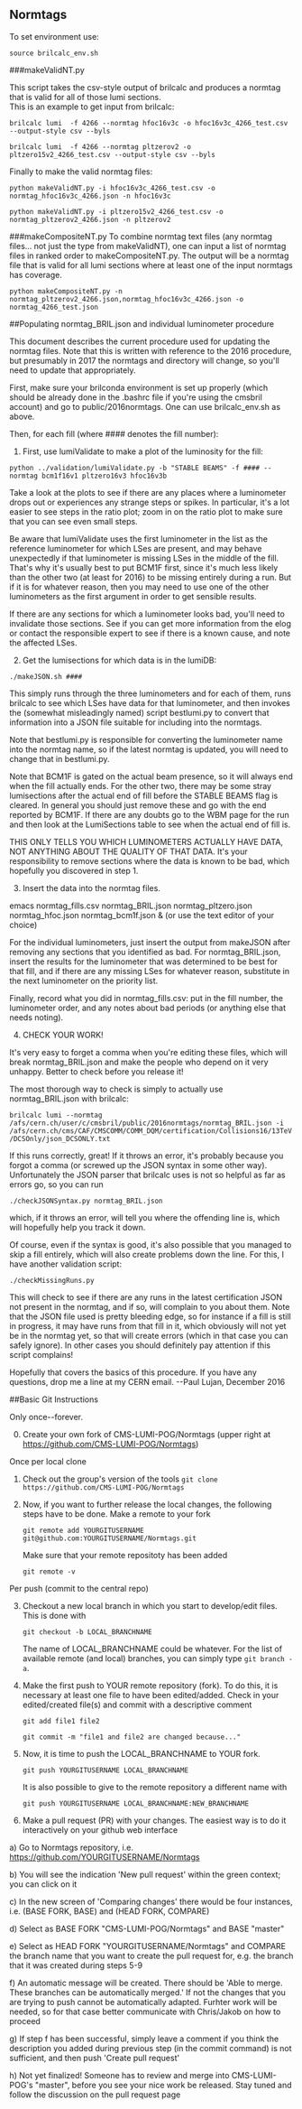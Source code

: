 ## Normtags

To set environment use:
   
   `source brilcalc_env.sh`

###makeValidNT.py

This script takes the csv-style output of brilcalc and produces a normtag that is valid for all of those lumi sections.  
This is an example to get input from brilcalc:

`brilcalc lumi  -f 4266 --normtag hfoc16v3c -o hfoc16v3c_4266_test.csv --output-style csv --byls`

`brilcalc lumi  -f 4266 --normtag pltzerov2 -o pltzero15v2_4266_test.csv --output-style csv --byls`
   

Finally to make the valid normtag files:

`python makeValidNT.py -i hfoc16v3c_4266_test.csv -o normtag_hfoc16v3c_4266.json -n hfoc16v3c`

`python makeValidNT.py -i pltzero15v2_4266_test.csv -o normtag_pltzerov2_4266.json -n pltzerov2`


###makeCompositeNT.py
To combine normtag text files (any normtag files... not just the type from makeValidNT), one can input a 
list of normtag files in ranked order to makeCompositeNT.py.  The output will be a normtag file that 
is valid for all lumi sections where at least one of the input normtags has coverage.

   `python makeCompositeNT.py -n normtag_pltzerov2_4266.json,normtag_hfoc16v3c_4266.json -o normtag_4266_test.json`


##Populating normtag_BRIL.json and individual luminometer procedure

This document describes the current procedure used for updating the normtag files. Note that this is written
with reference to the 2016 procedure, but presumably in 2017 the normtags and
directory will change, so you'll need to update that appropriately.

First, make sure your brilconda environment is set up properly (which should be already done in the .bashrc
file if you're using the cmsbril account) and go to public/2016normtags.  One can use brilcalc_env.sh as above.

Then, for each fill (where #### denotes the fill number):

1) First, use lumiValidate to make a plot of the luminosity for the fill:

`python ../validation/lumiValidate.py -b "STABLE BEAMS" -f #### --normtag bcm1f16v1 pltzero16v3 hfoc16v3b`

Take a look at the plots to see if there are any places where a luminometer drops out or experiences any
strange steps or spikes. In particular, it's a lot easier to see steps in the ratio plot; zoom in on the ratio
plot to make sure that you can see even small steps.

Be aware that lumiValidate uses the first luminometer in the list as the reference luminometer for which LSes
are present, and may behave unexpectedly if that luminometer is missing LSes in the middle of the fill. That's
why it's usually best to put BCM1F first, since it's much less likely than the other two (at least for 2016)
to be missing entirely during a run. But if it is for whatever reason, then you may need to use one of the
other luminometers as the first argument in order to get sensible results.

If there are any sections for which a luminometer looks bad, you'll need to invalidate those sections. See if
you can get more information from the elog or contact the responsible expert to see if there is a known cause,
and note the affected LSes.

2) Get the lumisections for which data is in the lumiDB:

`./makeJSON.sh ####`

This simply runs through the three luminometers and for each of them, runs brilcalc to see which LSes have
data for that luminometer, and then invokes the (somewhat misleadingly named) script bestlumi.py to convert
that information into a JSON file suitable for including into the normtags.

Note that bestlumi.py is responsible for converting the luminometer name into the normtag name, so if the
latest normtag is updated, you will need to change that in bestlumi.py.

Note that BCM1F is gated on the actual beam presence, so it will always end when the fill actually ends. For
the other two, there may be some stray lumisections after the actual end of fill before the STABLE BEAMS flag
is cleared. In general you should just remove these and go with the end reported by BCM1F. If there are any
doubts go to the WBM page for the run and then look at the LumiSections table to see when the actual end of
fill is.

THIS ONLY TELLS YOU WHICH LUMINOMETERS ACTUALLY HAVE DATA, NOT ANYTHING ABOUT THE QUALITY OF THAT DATA. It's
your responsibility to remove sections where the data is known to be bad, which hopefully you discovered in
step 1.

3) Insert the data into the normtag files.

emacs normtag_fills.csv normtag_BRIL.json normtag_pltzero.json normtag_hfoc.json normtag_bcm1f.json &
(or use the text editor of your choice)

For the individual luminometers, just insert the output from makeJSON after removing any sections that you
identified as bad. For normtag_BRIL.json, insert the results for the luminometer that was determined to be
best for that fill, and if there are any missing LSes for whatever reason, substitute in the next luminometer
on the priority list.

Finally, record what you did in normtag_fills.csv: put in the fill number, the luminometer order, and any
notes about bad periods (or anything else that needs noting).

4) CHECK YOUR WORK!

It's very easy to forget a comma when you're editing these files, which will break normtag_BRIL.json and make
the people who depend on it very unhappy. Better to check before you release it!

The most thorough way to check is simply to actually use normtag_BRIL.json with brilcalc:

`brilcalc lumi --normtag /afs/cern.ch/user/c/cmsbril/public/2016normtags/normtag_BRIL.json -i /afs/cern.ch/cms/CAF/CMSCOMM/COMM_DQM/certification/Collisions16/13TeV/DCSOnly/json_DCSONLY.txt`

If this runs correctly, great! If it throws an error, it's probably because you forgot a comma (or screwed up
the JSON syntax in some other way). Unfortunately the JSON parser that brilcalc uses is not so helpful as far
as errors go, so you can run

`./checkJSONSyntax.py normtag_BRIL.json`

which, if it throws an error, will tell you where the offending line is, which will hopefully help you track
it down.

Of course, even if the syntax is good, it's also possible that you managed to skip a fill entirely, which will
also create problems down the line. For this, I have another validation script:

`./checkMissingRuns.py`

This will check to see if there are any runs in the latest certification JSON not present in the normtag, and
if so, will complain to you about them. Note that the JSON file used is pretty bleeding edge, so for instance
if a fill is still in progress, it may have runs from that fill in it, which obviously will not yet be in the
normtag yet, so that will create errors (which in that case you can safely ignore). In other cases you should
definitely pay attention if this script complains!

Hopefully that covers the basics of this procedure. If you have any questions, drop me a line at my CERN
email.
--Paul Lujan, December 2016


##Basic Git Instructions

Only once--forever.

0. Create your own fork of CMS-LUMI-POG/Normtags (upper right at https://github.com/CMS-LUMI-POG/Normtags)  

Once per local clone

1. Check out the group's version of the tools
    `git clone https://github.com/CMS-LUMI-POG/Normtags`

2. Now, if you want to further release the local changes, the following steps have to be done. Make a remote to your fork 
   
   `git remote add YOURGITUSERNAME git@github.com:YOURGITUSERNAME/Normtags.git`
   
   Make sure that your remote repositoty has been added
   
   `git remote -v`

Per push (commit to the central repo)

3. Checkout a new local branch in which you start to develop/edit files. This is done with
   
   `git checkout -b LOCAL_BRANCHNAME`
   
   The name of LOCAL_BRANCHNAME could be whatever. For the list of available remote (and local) branches, you can simply type `git branch -a`.

4. Make the first push to YOUR remote repository (fork).  To do this, it is necessary at least one file to have been edited/added. Check in your edited/created file(s) and commit with a descriptive comment 
   
   `git add file1 file2`
   
   `git commit -m "file1 and file2 are changed because..."`

5. Now, it is time to push the LOCAL_BRANCHNAME to YOUR fork.
    
    `git push YOURGITUSERNAME LOCAL_BRANCHNAME`
    
    It is also possible to give to the remote repository a different name with
    
    `git push YOURGITUSERNAME LOCAL_BRANCHNAME:NEW_BRANCHNAME`

6. Make a pull request (PR) with your changes. The easiest way is to do it interactively on your github web interface
  
  a) Go to Normtags repository, i.e. https://github.com/YOURGITUSERNAME/Normtags
  
  b) You will see the indication 'New pull request' within the green context; you can click on it
  
  c) In the new screen of 'Comparing changes' there would be four instances, i.e. (BASE FORK, BASE) and (HEAD FORK, COMPARE)
  
  d) Select as BASE FORK "CMS-LUMI-POG/Normtags" and BASE "master"
  
  e) Select as HEAD FORK "YOURGITUSERNAME/Normtags" and COMPARE the branch name that you want to create the pull request for, e.g. the branch that it was created during steps 5-9
  
  f) An automatic message will be created. There should be 'Able to merge. These branches can be automatically merged.' If not the changes that you are trying to push cannot be automatically adapted. Furhter work will be needed, so for that case better communicate with Chris/Jakob on how to proceed
  
  g) If step f has been successful, simply leave a comment if you think the description you added during previous step (in the commit command) is not sufficient, and then push 
  'Create pull request'
  
  h) Not yet finalized! Someone has to review and merge into CMS-LUMI-POG's "master", before you see your nice work be released. Stay tuned and follow the discussion on the pull request page




